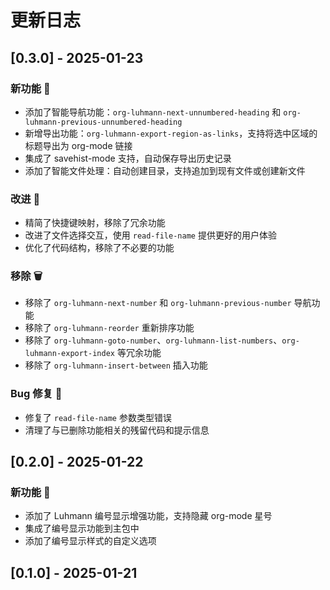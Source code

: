 # 更新日志

## [0.3.0] - 2025-01-23
### 新功能 🎉
- 添加了智能导航功能：`org-luhmann-next-unnumbered-heading` 和 `org-luhmann-previous-unnumbered-heading`
- 新增导出功能：`org-luhmann-export-region-as-links`，支持将选中区域的标题导出为 org-mode 链接
- 集成了 savehist-mode 支持，自动保存导出历史记录
- 添加了智能文件处理：自动创建目录，支持追加到现有文件或创建新文件

### 改进 🔧
- 精简了快捷键映射，移除了冗余功能
- 改进了文件选择交互，使用 `read-file-name` 提供更好的用户体验
- 优化了代码结构，移除了不必要的功能

### 移除 🗑️
- 移除了 `org-luhmann-next-number` 和 `org-luhmann-previous-number` 导航功能
- 移除了 `org-luhmann-reorder` 重新排序功能
- 移除了 `org-luhmann-goto-number`、`org-luhmann-list-numbers`、`org-luhmann-export-index` 等冗余功能
- 移除了 `org-luhmann-insert-between` 插入功能

### Bug 修复 🐛
- 修复了 `read-file-name` 参数类型错误
- 清理了与已删除功能相关的残留代码和提示信息

## [0.2.0] - 2025-01-22
### 新功能 🎉
- 添加了 Luhmann 编号显示增强功能，支持隐藏 org-mode 星号
- 集成了编号显示功能到主包中
- 添加了编号显示样式的自定义选项

## [0.1.0] - 2025-01-21

